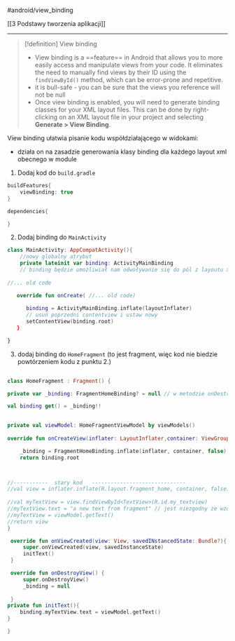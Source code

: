 #android/view_binding 

[[3 Podstawy tworzenia aplikacji]]

---------

>[!definition] View binding
> - View binding is a ==feature== in Android that allows you to more easily access and manipulate views from your code. It eliminates the need to manually find views by their ID using the `findViewById()` method, which can be error-prone and repetitive.
> - it is bull-safe - you can be sure that the views you reference will not be null
> - Once view binding is enabled, you will need to generate binding classes for your XML layout files. This can be done by right-clicking on an XML layout file in your project and selecting **Generate > View Binding**.


View binding ułatwia pisanie kodu współdziałającego w widokami:
- działa on na zasadzie generowania klasy binding dla każdego layout xml obecnego w module


1. Dodaj kod do `build.gradle`

```groovy
buildFeatures{
	viewBinding: true
}

dependencies{

}
```

2. Dodaj binding do  `MainActivity`
```kotlin
class MainActivity: AppCompatActivity(){
	//nowy globalny atrybut
	private lateinit var binding: ActivityMainBinding
	// binding będzie umożliwiał nam odwoływanie się do pól z layoutu xml
	
//... old code

   override fun onCreate( //... old code)
   
	  binding = ActivityMainBinding.inflate(layoutInflater)   
      // usuń poprzedni contentview i ustaw nowy
      setContentView(binding.root)
   }

}
```

3. dodaj binding do `HomeFragment` (to jest fragment, więc kod nie biedzie powtórzeniem kodu z punktu 2.)
```kotlin
  
class HomeFragment : Fragment() {  

private var _binding: FragmentHomeBinding? = null // w metodzie onDestroyView (funkcja zniszenia wiedoku) również będzie ustwiony na null, aby nie dało się odwołać do zmiennej z widoku w momencie, gdy i tak nie będa dostępne 

val binding get() = _binding!!

  
private val viewModel: HomeFragmentViewModel by viewModels()  
  
override fun onCreateView(inflater: LayoutInflater,container: ViewGroup?, savedInstanceState: Bundle?): View? {

	_binding = FragmentHomeBinding.inflate(inflater, container, false)
	return binding.root



//-----------  stary kod   ------------------------------
//val view = inflater.inflate(R.layout.fragment_home, container, false)  
  
//val myTextView = view.findViewById<TextView>(R.id.my_textview)  
//myTextView.text = "a new text from fragment" // jest niezgodny ze wzorcem MVVM, bo to viewmodel ma zarządzać zawartością pola text  
//myTextView = viewModel.getText()  
//return view  
}  

 override fun onViewCreated(view: View, savedINstancedState: Bundle?){
	 super.onViewCreated(view, savedInstanceState)
	 initText()
 }

 override fun onDestroyView() {
	 super.onDestroyView()
	 _binding = null
 
 }
private fun initText(){
	binding.myTextView.text = viewModel.getText()
}

}
```
















